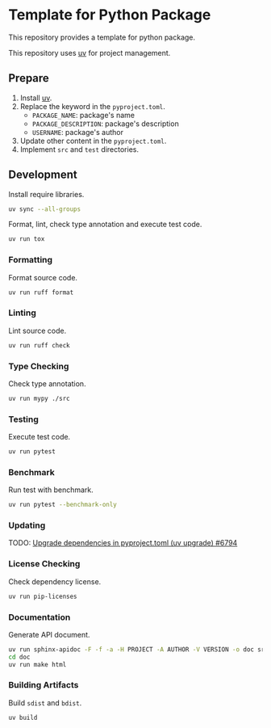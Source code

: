 # Template for Python Package

This repository provides a template for python package.

This repository uses [uv](https://github.com/astral-sh/uv) for project management.

## Prepare

1. Install [uv](https://github.com/astral-sh/uv).
2. Replace the keyword in the `pyproject.toml`.
   - `PACKAGE_NAME`: package's name
   - `PACKAGE_DESCRIPTION`: package's description
   - `USERNAME`: package's author
3. Update other content in the `pyproject.toml`.
4. Implement `src` and `test` directories.

## Development

Install require libraries.

```sh
uv sync --all-groups
```

Format, lint, check type annotation and execute test code.

```sh
uv run tox
```

### Formatting

Format source code.

```sh
uv run ruff format
```

### Linting

Lint source code.

```sh
uv run ruff check
```

### Type Checking

Check type annotation.

```sh
uv run mypy ./src
```

### Testing

Execute test code.

```sh
uv run pytest
```

### Benchmark

Run test with benchmark.

```sh
uv run pytest --benchmark-only
```

### Updating

TODO: [Upgrade dependencies in pyproject.toml (uv upgrade) #6794](https://github.com/astral-sh/uv/issues/6794)

### License Checking

Check dependency license.

```sh
uv run pip-licenses
```

### Documentation

Generate API document.

```sh
uv run sphinx-apidoc -F -f -a -H PROJECT -A AUTHOR -V VERSION -o doc src
cd doc
uv run make html
```

### Building Artifacts

Build `sdist` and `bdist`.

```sh
uv build
```
